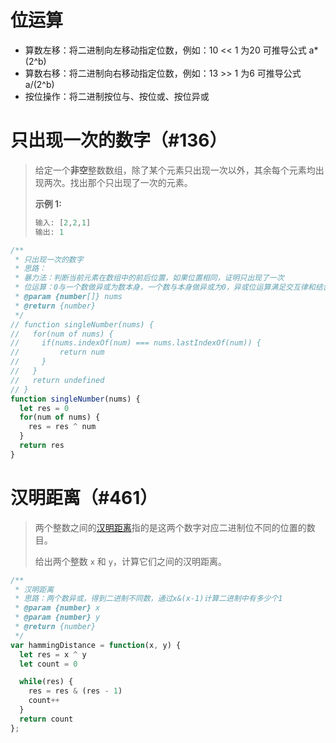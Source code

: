 # 位运算

* 算数左移：将二进制向左移动指定位数，例如：10 << 1 为20 可推导公式 a*(2^b)
* 算数右移：将二进制向右移动指定位数，例如：13 >> 1 为6 可推导公式 a/(2^b)
* 按位操作：将二进制按位与、按位或、按位异或

# 只出现一次的数字（#136）

> 给定一个**非空**整数数组，除了某个元素只出现一次以外，其余每个元素均出现两次。找出那个只出现了一次的元素。
>
> **示例 1:**
>
> ```javascript
> 输入: [2,2,1]
> 输出: 1
> ```

```javascript
/**
 * 只出现一次的数字
 * 思路：
 * 暴力法：判断当前元素在数组中的前后位置，如果位置相同，证明只出现了一次
 * 位运算：0与一个数做异或为数本身，一个数与本身做异或为0，异或位运算满足交互律和结合律，所以每次都做异或相当于出现两次的数全部异或成0，出现一次的数与0做异或为本身
 * @param {number[]} nums
 * @return {number}
 */
// function singleNumber(nums) {
//   for(num of nums) {
//     if(nums.indexOf(num) === nums.lastIndexOf(num)) {
//         return num
//     }
//   }
//   return undefined
// }
function singleNumber(nums) {
  let res = 0
  for(num of nums) {
    res = res ^ num
  }
  return res
}
```

# 汉明距离（#461）

> 两个整数之间的[汉明距离](https://baike.baidu.com/item/汉明距离)指的是这两个数字对应二进制位不同的位置的数目。
>
> 给出两个整数 `x` 和 `y`，计算它们之间的汉明距离。

```javascript
/**
 * 汉明距离
 * 思路：两个数异或，得到二进制不同数，通过x&(x-1)计算二进制中有多少个1
 * @param {number} x
 * @param {number} y
 * @return {number}
 */
var hammingDistance = function(x, y) {
  let res = x ^ y
  let count = 0

  while(res) {
    res = res & (res - 1)
    count++
  }
  return count
};
```

